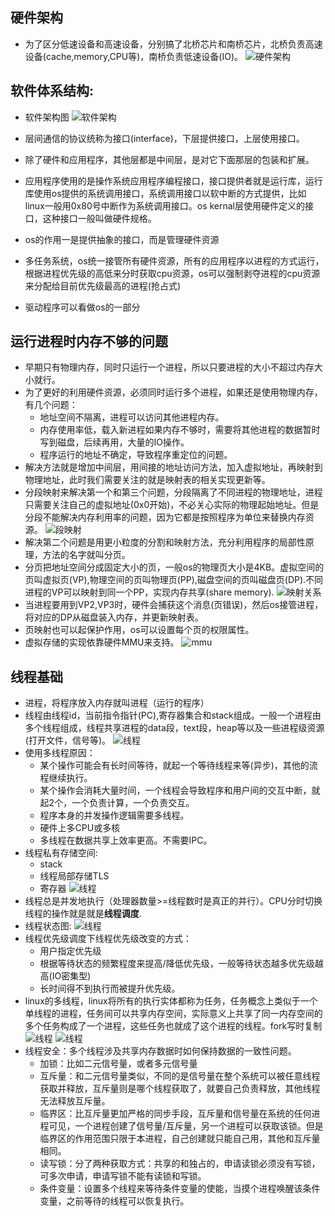 ## 硬件架构
- 为了区分低速设备和高速设备，分别搞了北桥芯片和南桥芯片，北桥负责高速设备(cache,memory,CPU等)，南桥负责低速设备(IO)。
![硬件架构](./assets/1_1.png)
## 软件体系结构:
- 软件架构图
![软件架构](./assets/1_2.png)

- 层间通信的协议统称为接口(interface)，下层提供接口，上层使用接口。
- 除了硬件和应用程序，其他层都是中间层，是对它下面那层的包装和扩展。
- 应用程序使用的是操作系统应用程序编程接口，接口提供者就是运行库，运行库使用os提供的系统调用接口，系统调用接口以软中断的方式提供，比如linux一般用0x80号中断作为系统调用接口。os kernal层使用硬件定义的接口，这种接口一般叫做硬件规格。
- os的作用一是提供抽象的接口，而是管理硬件资源
- 多任务系统，os统一接管所有硬件资源，所有的应用程序以进程的方式运行，根据进程优先级的高低来分时获取cpu资源，os可以强制剥夺进程的cpu资源来分配给目前优先级最高的进程(抢占式)
- 驱动程序可以看做os的一部分
## 运行进程时内存不够的问题
- 早期只有物理内存，同时只运行一个进程，所以只要进程的大小不超过内存大小就行。
- 为了更好的利用硬件资源，必须同时运行多个进程，如果还是使用物理内存，有几个问题：
    - 地址空间不隔离，进程可以访问其他进程内存。
    - 内存使用率低，载入新进程如果内存不够时，需要将其他进程的数据暂时写到磁盘，后续再用，大量的IO操作。
    - 程序运行的地址不确定，导致程序重定位的问题。
- 解决方法就是增加中间层，用间接的地址访问方法，加入虚拟地址，再映射到物理地址，此时我们需要关注的就是映射表的相关实现更新等。
- 分段映射来解决第一个和第三个问题，分段隔离了不同进程的物理地址，进程只需要关注自己的虚拟地址(0x0开始)，不必关心实际的物理起始地址。但是分段不能解决内存利用率的问题，因为它都是按照程序为单位来替换内存资源。
![段映射](./assets/1_3.png)
- 解决第二个问题是用更小粒度的分割和映射方法，充分利用程序的局部性原理，方法的名字就叫分页。
- 分页把地址空间分成固定大小的页，一般os的物理页大小是4KB。虚拟空间的页叫虚拟页(VP),物理空间的页叫物理页(PP),磁盘空间的页叫磁盘页(DP).不同进程的VP可以映射到同一个PP，实现内存共享(share memory).
![映射关系](./assets/1_4.png)
- 当进程要用到VP2,VP3时，硬件会捕获这个消息(页错误)，然后os接管进程，将对应的DP从磁盘装入内存，并更新映射表。
- 页映射也可以起保护作用，os可以设置每个页的权限属性。
- 虚拟存储的实现依靠硬件MMU来支持。
![mmu](./assets/1_5.png)

## 线程基础
- 进程，将程序放入内存就叫进程（运行的程序）
- 线程由线程id，当前指令指针(PC),寄存器集合和stack组成。一般一个进程由多个线程组成，线程共享进程的data段，text段，heap等以及一些进程级资源(打开文件，信号等)。
![线程](./assets/1_6.png)
- 使用多线程原因：
    - 某个操作可能会有长时间等待，就起一个等待线程来等(异步)，其他的流程继续执行。
    - 某个操作会消耗大量时间，一个线程会导致程序和用户间的交互中断，就起2个，一个负责计算，一个负责交互。
    - 程序本身的并发操作逻辑需要多线程。
    - 硬件上多CPU或多核
    - 多线程在数据共享上效率更高。不需要IPC。
- 线程私有存储空间:
    - stack
    - 线程局部存储TLS
    - 寄存器
![线程](./assets/1_7.png)
- 线程总是并发地执行（处理器数量>=线程数时是真正的并行）。CPU分时切换线程的操作就是就是**线程调度**.
- 线程状态图:
![线程](./assets/1_8.png)
- 线程优先级调度下线程优先级改变的方式：
    - 用户指定优先级
    - 根据等待状态的频繁程度来提高/降低优先级，一般等待状态越多优先级越高(IO密集型)
    - 长时间得不到执行而被提升优先级。
- linux的多线程，linux将所有的执行实体都称为任务，任务概念上类似于一个单线程的进程，任务间可以共享内存空间，实际意义上共享了同一内存空间的多个任务构成了一个进程，这些任务也就成了这个进程的线程。fork写时复制
![线程](./assets/1_9.png)
![线程](./assets/1_10.png)
- 线程安全：多个线程涉及共享内存数据时如何保持数据的一致性问题。
    - 加锁：比如二元信号量，或者多元信号量
    - 互斥量：和二元信号量类似，不同的是信号量在整个系统可以被任意线程获取并释放，互斥量则是哪个线程获取了，就要自己负责释放，其他线程无法释放互斥量。
    - 临界区：比互斥量更加严格的同步手段，互斥量和信号量在系统的任何进程可见，一个进程创建了信号量/互斥量，另一个进程可以获取该锁。但是临界区的作用范围只限于本进程，自己创建就只能自己用，其他和互斥量相同。
    - 读写锁：分了两种获取方式：共享的和独占的，申请读锁必须没有写锁，可多次申请，申请写锁不能有读锁和写锁。
    - 条件变量：设置多个线程来等待条件变量的使能，当摸个进程唤醒该条件变量，之前等待的线程可以恢复执行。
    